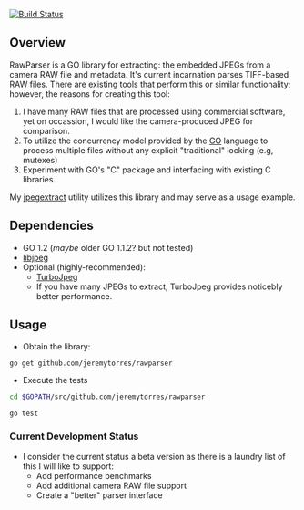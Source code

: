 
[![Build Status](https://travis-ci.org/jeremytorres/rawparser.png)](https://travis-ci.org/jeremytorres/rawparser)

## Overview
RawParser is a GO library for extracting: the embedded JPEGs from a camera RAW file and metadata.  It's current incarnation parses TIFF-based RAW files.  There are existing tools that perform this or similar functionality; however, the reasons for creating this tool:

1. I have many RAW files that are processed using commercial software, yet on occassion, I would like the camera-produced JPEG for comparison.
2. To utilize the concurrency model provided by the [GO](http://golang.org) language to process multiple files without any explicit "traditional" locking (e.g, mutexes)
3. Experiment with GO's "C" package and interfacing with existing C libraries.

My [jpegextract](https://github.com/jeremytorres/jpegextract) utility utilizes this library and may serve as a usage example.

## Dependencies
* GO 1.2 (_maybe_ older GO 1.1.2? but not tested)
* [libjpeg](http://www.ijg.org)
* Optional (highly-recommended):
    * [TurboJpeg](http://www.libjpeg-turbo.org/)
    * If you have many JPEGs to extract, TurboJpeg provides noticebly better performance.
 
## Usage
* Obtain the library:
 
`go get github.com/jeremytorres/rawparser`

* Execute the tests

```bash
cd $GOPATH/src/github.com/jeremytorres/rawparser
```
`go test`


### Current Development Status
- I consider the current status a beta version as there is a laundry list of this I will like to support:
    - Add performance benchmarks
    - Add additional camera RAW file support
    - Create a "better" parser interface

